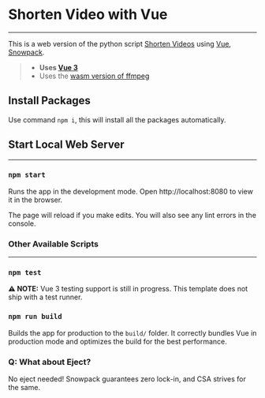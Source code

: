 # Shorten Video with Vue
-------------------------
This is a web version of the python script [Shorten Videos](https://github.com/CharlesC03/Shorten-Videos) using [Vue](https://v3.vuejs.org/), [Snowpack](https://www.snowpack.dev/).

> - **Uses [Vue 3](https://v3.vuejs.org/)**
> - Uses the [wasm version of ffmpeg](https://ffmpegwasm.github.io/)

## Install Packages

Use command `npm i`, this will install all the packages automatically.

## Start Local Web Server
-------------------------

### `npm start`

Runs the app in the development mode.
Open http://localhost:8080 to view it in the browser.

The page will reload if you make edits.
You will also see any lint errors in the console.
### Other Available Scripts
---------------------------
### `npm test`

**⚠️ NOTE:** Vue 3 testing support is still in progress. This template does not ship with a test runner.

### `npm run build`

Builds the app for production to the `build/` folder.
It correctly bundles Vue in production mode and optimizes the build for the best performance.

### Q: What about Eject?

No eject needed! Snowpack guarantees zero lock-in, and CSA strives for the same.
